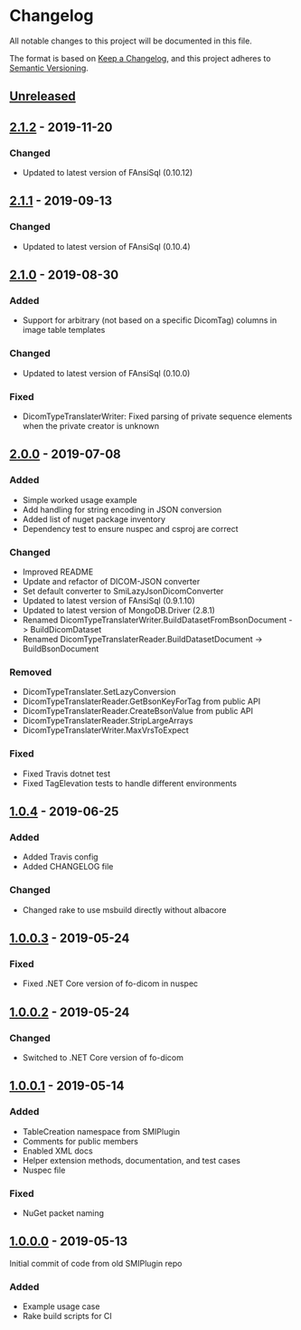 
# Changelog

All notable changes to this project will be documented in this file.

The format is based on [Keep a Changelog](https://keepachangelog.com/en/1.0.0/), and this project adheres to [Semantic Versioning](https://semver.org/spec/v2.0.0.html).

## [Unreleased]

## [2.1.2] - 2019-11-20

### Changed

- Updated to latest version of FAnsiSql (0.10.12)

## [2.1.1] - 2019-09-13

### Changed

- Updated to latest version of FAnsiSql (0.10.4)

## [2.1.0] - 2019-08-30

### Added

- Support for arbitrary (not based on a specific DicomTag) columns in image table templates

### Changed

- Updated to latest version of FAnsiSql (0.10.0)

### Fixed

- DicomTypeTranslaterWriter: Fixed parsing of private sequence elements when the private creator is unknown


## [2.0.0] - 2019-07-08

### Added

- Simple worked usage example
- Add handling for string encoding in JSON conversion
- Added list of nuget package inventory
- Dependency test to ensure nuspec and csproj are correct

### Changed

- Improved README
- Update and refactor of DICOM-JSON converter
- Set default converter to SmiLazyJsonDicomConverter
- Updated to latest version of FAnsiSql (0.9.1.10)
- Updated to latest version of MongoDB.Driver (2.8.1)
- Renamed DicomTypeTranslaterWriter.BuildDatasetFromBsonDocument -> BuildDicomDataset
- Renamed DicomTypeTranslaterReader.BuildDatasetDocument -> BuildBsonDocument

### Removed

- DicomTypeTranslater.SetLazyConversion
- DicomTypeTranslaterReader.GetBsonKeyForTag from public API
- DicomTypeTranslaterReader.CreateBsonValue from public API
- DicomTypeTranslaterReader.StripLargeArrays
- DicomTypeTranslaterWriter.MaxVrsToExpect

### Fixed

- Fixed Travis dotnet test
- Fixed TagElevation tests to handle different environments

## [1.0.4] - 2019-06-25

### Added

- Added Travis config
- Added CHANGELOG file

### Changed

- Changed rake to use msbuild directly without albacore

## [1.0.0.3] - 2019-05-24

### Fixed

- Fixed .NET Core version of fo-dicom in nuspec


## [1.0.0.2] - 2019-05-24

### Changed

- Switched to .NET Core version of fo-dicom


## [1.0.0.1] - 2019-05-14

### Added

- TableCreation namespace from SMIPlugin
- Comments for public members
- Enabled XML docs
- Helper extension methods, documentation, and test cases
- Nuspec file

### Fixed

- NuGet packet naming


## [1.0.0.0] - 2019-05-13

Initial commit of code from old SMIPlugin repo

### Added

- Example usage case
- Rake build scripts for CI


[Unreleased]: https://github.com/HicServices/DicomTypeTranslation/compare/tags/2.1.2...develop
[2.1.2]: https://github.com/HicServices/DicomTypeTranslation/compare/tags/2.1.1..2.1.2
[2.1.1]: https://github.com/HicServices/DicomTypeTranslation/compare/tags/2.1.0..2.1.1
[2.1.0]: https://github.com/HicServices/DicomTypeTranslation/compare/tags/2.0.0..2.1.0
[2.0.0]: https://github.com/HicServices/DicomTypeTranslation/compare/1.0.4...2.0.0
[1.0.4]: https://github.com/HicServices/DicomTypeTranslation/compare/1.0.0.3...1.0.4
[1.0.0.3]: https://github.com/HicServices/DicomTypeTranslation/compare/1.0.0.2...1.0.0.3
[1.0.0.2]: https://github.com/HicServices/DicomTypeTranslation/compare/1.0.0.1...1.0.0.2
[1.0.0.1]: https://github.com/HicServices/DicomTypeTranslation/compare/1.0.0.0...1.0.0.1
[1.0.0.0]: https://github.com/HicServices/DicomTypeTranslation/releases/tag/1.0.0.0
